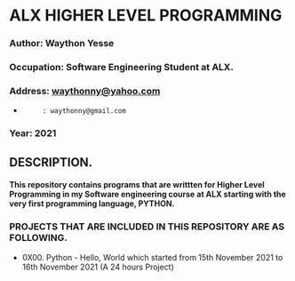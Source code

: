 # ALX HIGHER LEVEL PROGRAMMING

### Author: Waython Yesse
### Occupation: Software Engineering Student at ALX.
### Address: waythonny@yahoo.com
*          : waythonny@gmail.com
### Year: 2021

## DESCRIPTION.
#### This repository contains programs  that are writtten for Higher Level  Programming in my Software engineering course at ALX starting with the very first programming language, PYTHON.

### PROJECTS THAT ARE INCLUDED IN THIS REPOSITORY ARE AS FOLLOWING.

* 0X00. Python - Hello, World which started from 15th November 2021 to 16th November 2021 (A 24 hours Project)
